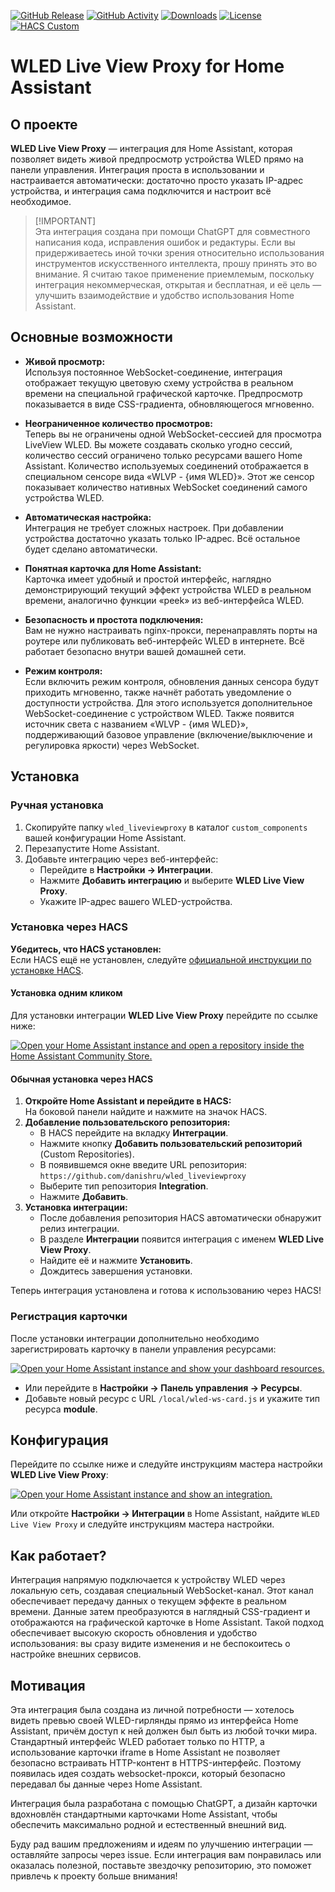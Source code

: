 [![GitHub Release][releases-shield]][releases]
[![GitHub Activity][commits-shield]][commits]
[![Downloads][download-shield]][Downloads]
[![License][license-shield]][license]
[![HACS Custom][hacsbadge]][hacs]

# WLED Live View Proxy for Home Assistant

## О проекте

**WLED Live View Proxy** — интеграция для Home Assistant, которая позволяет видеть живой предпросмотр устройства WLED прямо на панели управления. Интеграция проста в использовании и настраивается автоматически: достаточно просто указать IP-адрес устройства, и интеграция сама подключится и настроит всё необходимое.

> [!IMPORTANT]\
> Эта интеграция создана при помощи ChatGPT для совместного написания кода, исправления ошибок и редактуры. Если вы придерживаетесь иной точки зрения относительно использования инструментов искусственного интеллекта, прошу принять это во внимание. Я считаю такое применение приемлемым, поскольку интеграция некоммерческая, открытая и бесплатная, и её цель — улучшить взаимодействие и удобство использования Home Assistant.

## Основные возможности

- **Живой просмотр:**\
  Используя постоянное WebSocket-соединение, интеграция отображает текущую цветовую схему устройства в реальном времени на специальной графической карточке. Предпросмотр показывается в виде CSS-градиента, обновляющегося мгновенно.

- **Неограниченное количество просмотров:**\
  Теперь вы не ограничены одной WebSocket-сессией для просмотра LiveView WLED. Вы можете создавать сколько угодно сессий, количество сессий ограничено только ресурсами вашего Home Assistant. Количество используемых соединений отображается в специальном сенсоре вида «WLVP - {имя WLED}». Этот же сенсор показывает количество нативных WebSocket соединений самого устройства WLED.

- **Автоматическая настройка:**\
  Интеграция не требует сложных настроек. При добавлении устройства достаточно указать только IP-адрес. Всё остальное будет сделано автоматически.

- **Понятная карточка для Home Assistant:**\
  Карточка имеет удобный и простой интерфейс, наглядно демонстрирующий текущий эффект устройства WLED в реальном времени, аналогично функции «peek» из веб-интерфейса WLED.

- **Безопасность и простота подключения:**\
  Вам не нужно настраивать nginx-прокси, перенаправлять порты на роутере или публиковать веб-интерфейс WLED в интернете. Всё работает безопасно внутри вашей домашней сети.

- **Режим контроля:**\
  Если включить режим контроля, обновления данных сенсора будут приходить мгновенно, также начнёт работать уведомление о доступности устройства. Для этого используется дополнительное WebSocket-соединение с устройством WLED. Также появится источник света с названием «WLVP - {имя WLED}», поддерживающий базовое управление (включение/выключение и регулировка яркости) через WebSocket.

## Установка

### Ручная установка

1. Скопируйте папку `wled_liveviewproxy` в каталог `custom_components` вашей конфигурации Home Assistant.
2. Перезапустите Home Assistant.
3. Добавьте интеграцию через веб-интерфейс:
   - Перейдите в **Настройки → Интеграции**.
   - Нажмите **Добавить интеграцию** и выберите **WLED Live View Proxy**.
   - Укажите IP-адрес вашего WLED-устройства.

### Установка через HACS

**Убедитесь, что HACS установлен:**\
Если HACS ещё не установлен, следуйте [официальной инструкции по установке HACS](https://hacs.xyz/docs/use/).

#### Установка одним кликом

Для установки интеграции **WLED Live View Proxy** перейдите по ссылке ниже:

[![Open your Home Assistant instance and open a repository inside the Home Assistant Community Store.](https://my.home-assistant.io/badges/hacs_repository.svg)](https://my.home-assistant.io/redirect/hacs_repository/?owner=danishru&repository=wled_liveviewproxy&category=integration)

#### Обычная установка через HACS

1. **Откройте Home Assistant и перейдите в HACS:**\
   На боковой панели найдите и нажмите на значок HACS.
2. **Добавление пользовательского репозитория:**
   - В HACS перейдите на вкладку **Интеграции**.
   - Нажмите кнопку **Добавить пользовательский репозиторий** (Custom Repositories).
   - В появившемся окне введите URL репозитория:\
     `https://github.com/danishru/wled_liveviewproxy`
   - Выберите тип репозитория **Integration**.
   - Нажмите **Добавить**.
3. **Установка интеграции:**
   - После добавления репозитория HACS автоматически обнаружит релиз интеграции.
   - В разделе **Интеграции** появится интеграция с именем **WLED Live View Proxy**.
   - Найдите её и нажмите **Установить**.
   - Дождитесь завершения установки.

Теперь интеграция установлена и готова к использованию через HACS!

### Регистрация карточки

После установки интеграции дополнительно необходимо зарегистрировать карточку в панели управления ресурсами:

[![Open your Home Assistant instance and show your dashboard resources.](https://my.home-assistant.io/badges/lovelace_resources.svg)](https://my.home-assistant.io/redirect/lovelace_resources/) 
- Или перейдите в **Настройки → Панель управления → Ресурсы**.
- Добавьте новый ресурс с URL `/local/wled-ws-card.js` и укажите тип ресурса **module**.

## Конфигурация

Перейдите по ссылке ниже и следуйте инструкциям мастера настройки **WLED Live View Proxy**:

[![Open your Home Assistant instance and show an integration.](https://my.home-assistant.io/badges/integration.svg)](https://my.home-assistant.io/redirect/integration/?domain=wled_liveviewproxy)

Или откройте **Настройки → Интеграции** в Home Assistant, найдите `WLED Live View Proxy` и следуйте инструкциям мастера настройки.

## Как работает?

Интеграция напрямую подключается к устройству WLED через локальную сеть, создавая специальный WebSocket-канал. Этот канал обеспечивает передачу данных о текущем эффекте в реальном времени. Данные затем преобразуются в наглядный CSS-градиент и отображаются на графической карточке в Home Assistant. Такой подход обеспечивает высокую скорость обновления и удобство использования: вы сразу видите изменения и не беспокоитесь о настройке внешних сервисов.

## Мотивация

Эта интеграция была создана из личной потребности — хотелось видеть превью своей WLED-гирлянды прямо из интерфейса Home Assistant, причём доступ к ней должен был быть из любой точки мира. Стандартный интерфейс WLED работает только по HTTP, а использование карточки iframe в Home Assistant не позволяет безопасно встраивать HTTP-контент в HTTPS-интерфейс. Поэтому появилась идея создать websocket-прокси, который безопасно передавал бы данные через Home Assistant.

Интеграция была разработана с помощью ChatGPT, а дизайн карточки вдохновлён стандартными карточками Home Assistant, чтобы обеспечить максимально родной и естественный внешний вид.

Буду рад вашим предложениям и идеям по улучшению интеграции — оставляйте запросы через issue. Если интеграция вам понравилась или оказалась полезной, поставьте звездочку репозиторию, это поможет привлечь к проекту больше внимания!

<!-- Определения ссылок для бейджей -->
[releases-shield]: https://img.shields.io/github/release/danishru/wled_liveviewproxy.svg?style=for-the-badge
[releases]: https://github.com/danishru/wled_liveviewproxy/releases
[commits-shield]: https://img.shields.io/github/commit-activity/m/danishru/wled_liveviewproxy.svg?style=for-the-badge
[commits]: https://github.com/danishru/wled_liveviewproxy/commits
[download-shield]: https://img.shields.io/github/downloads/danishru/wled_liveviewproxy/total.svg?style=for-the-badge
[downloads]: https://github.com/danishru/wled_liveviewproxy/releases
[license-shield]: https://img.shields.io/github/license/danishru/wled_liveviewproxy.svg?style=for-the-badge
[license]: https://github.com/danishru/wled_liveviewproxy/blob/master/LICENSE
[hacsbadge]: https://img.shields.io/badge/HACS-Custom-orange.svg?style=for-the-badge
[hacs]: https://hacs.xyz/

